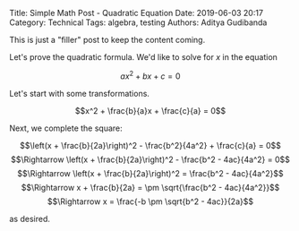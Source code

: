Title: Simple Math Post - Quadratic Equation
Date: 2019-06-03 20:17
Category: Technical
Tags: algebra, testing
Authors: Aditya Gudibanda

This is just a "filler" post to keep the content coming.


Let's prove the quadratic formula. We'd like to solve for $x$ in the equation

$$ax^2 + bx + c = 0$$

Let's start with some transformations.

$$x^2 + \frac{b}{a}x + \frac{c}{a} = 0$$

Next, we complete the square:

$$\left(x + \frac{b}{2a}\right)^2 - \frac{b^2}{4a^2} + \frac{c}{a} = 0$$
$$\Rightarrow \left(x + \frac{b}{2a}\right)^2 - \frac{b^2 - 4ac}{4a^2} = 0$$
$$\Rightarrow \left(x + \frac{b}{2a}\right)^2 = \frac{b^2 - 4ac}{4a^2}$$
$$\Rightarrow x + \frac{b}{2a} = \pm \sqrt{\frac{b^2 - 4ac}{4a^2}}$$
$$\Rightarrow x =  \frac{-b \pm \sqrt{b^2 - 4ac}}{2a}$$

as desired.


